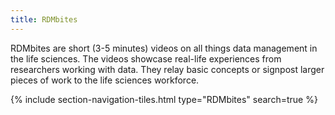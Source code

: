 ```yaml
---
title: RDMbites
---
```


RDMbites are short (3-5 minutes) videos on all things data management in the life sciences. The videos showcase real-life experiences from researchers working with data. They relay basic concepts or signpost larger pieces of work to the life sciences workforce.


{% include section-navigation-tiles.html type="RDMbites" search=true %}




